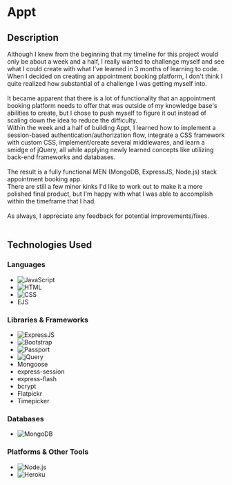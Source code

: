 # Appt

## Description
Although I knew from the beginning that my timeline for this project would only be about a week and a half, I really wanted to challenge myself and see what I could create with what I've learned in 3 months of learning to code.<br>When I decided on creating an appointment booking platform, I don't think I quite realized how substantial of a challenge I was getting myself into.
<br><br>
It became apparent that there is a lot of functionality that an appointment booking platform needs to offer that was outside of my knowledge base's abilities to create, but I chose to push myself to figure it out instead of scaling down the idea to reduce the difficulty.<br>Within the week and a half of building Appt, I learned how to implement a session-based authentication/authorization flow, integrate a CSS framework with custom CSS, implement/create several middlewares, and learn a smidge of jQuery, all while applying newly learned concepts like utilizing back-end frameworks and databases.
<br><br>
The result is a fully functional MEN (MongoDB, ExpressJS, Node.js) stack appointment booking app.<br>
There are still a few minor kinks I'd like to work out to make it a more polished final product, but I'm happy with what I was able to accomplish within the timeframe that I had.
<br><br>
As always, I appreciate any feedback for potential improvements/fixes.
<br><br>

## Technologies Used

### Languages
- ![JavaScript](<https://img.shields.io/badge/-JavaScript-000?style=flat&logo=JavaScript>)
- ![HTML](<https://img.shields.io/badge/-HTML-000?style=flat&logo=HTML5>)
- ![CSS](<https://img.shields.io/badge/-CSS-000?style=flat&logo=CSS3>)
- EJS

### Libraries & Frameworks
- ![ExpressJS](<https://img.shields.io/badge/-ExpressJS-000?style=flat&logo=Express>)
- ![Bootstrap](<https://img.shields.io/badge/-Bootstrap-000?style=flat&logo=Bootstrap>)
- ![Passport](<https://img.shields.io/badge/-Passport-000?style=flat&logo=Passport>)
- ![jQuery](<https://img.shields.io/badge/-jQuery-000?style=flat&logo=jQuery>)
- Mongoose
- express-session
- express-flash
- bcrypt
- Flatpickr
- Timepicker

### Databases
- ![MongoDB](<https://img.shields.io/badge/-MongoDB-000?style=flat&logo=MongoDB>)

### Platforms & Other Tools
- ![Node.js](<https://img.shields.io/badge/-Node.js-000?style=flat&logo=Node.js>)
- ![Heroku](<https://img.shields.io/badge/-Heroku-000?style=flat&logo=Heroku>)

